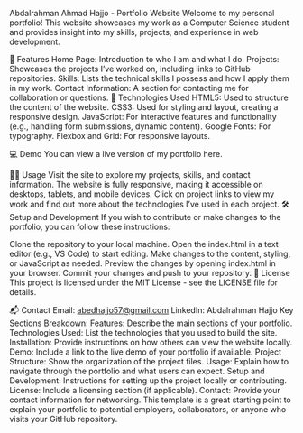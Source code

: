 Abdalrahman Ahmad Hajjo - Portfolio Website
Welcome to my personal portfolio! This website showcases my work as a Computer Science student and provides insight into my skills, projects, and experience in web development.

🚀 Features
Home Page: Introduction to who I am and what I do.
Projects: Showcases the projects I’ve worked on, including links to GitHub repositories.
Skills: Lists the technical skills I possess and how I apply them in my work.
Contact Information: A section for contacting me for collaboration or questions.
🔧 Technologies Used
HTML5: Used to structure the content of the website.
CSS3: Used for styling and layout, creating a responsive design.
JavaScript: For interactive features and functionality (e.g., handling form submissions, dynamic content).
Google Fonts: For typography.
Flexbox and Grid: For responsive layouts.

💻 Demo
You can view a live version of my portfolio here.

👨‍💻 Usage
Visit the site to explore my projects, skills, and contact information.
The website is fully responsive, making it accessible on desktops, tablets, and mobile devices.
Click on project links to view my work and find out more about the technologies I’ve used in each project.
🛠️ Setup and Development
If you wish to contribute or make changes to the portfolio, you can follow these instructions:

Clone the repository to your local machine.
Open the index.html in a text editor (e.g., VS Code) to start editing.
Make changes to the content, styling, or JavaScript as needed.
Preview the changes by opening index.html in your browser.
Commit your changes and push to your repository.
📝 License
This project is licensed under the MIT License - see the LICENSE file for details.

📬 Contact
Email: abedhajjo57@gmail.com
LinkedIn: Abdalrahman Hajjo
Key Sections Breakdown:
Features: Describe the main sections of your portfolio.
Technologies Used: List the technologies that you used to build the site.
Installation: Provide instructions on how others can view the website locally.
Demo: Include a link to the live demo of your portfolio if available.
Project Structure: Show the organization of the project files.
Usage: Explain how to navigate through the portfolio and what users can expect.
Setup and Development: Instructions for setting up the project locally or contributing.
License: Include a licensing section (if applicable).
Contact: Provide your contact information for networking.
This template is a great starting point to explain your portfolio to potential employers, collaborators, or anyone who visits your GitHub repository.
